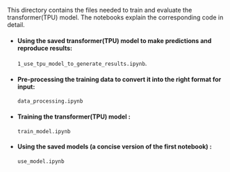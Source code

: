 This directory contains the files needed to train and evaluate the transformer(TPU) model. The notebooks explain the corresponding code in detail.

<ul>

  <li><h4>Using the saved transformer(TPU) model to make predictions and reproduce results:</h4>
    <code>1_use_tpu_model_to_generate_results.ipynb</code>.

  <li><h4>Pre-processing the training data to convert it into the right format for input:</h4>
      <code>data_processing.ipynb</code>
    
  <li><h4>Training the transformer(TPU) model :</h4>
      <code>train_model.ipynb</code>
    
  <li><h4>Using the saved models (a concise version of the first notebook) :</h4>
      <code>use_model.ipynb</code>
  
</ul>
